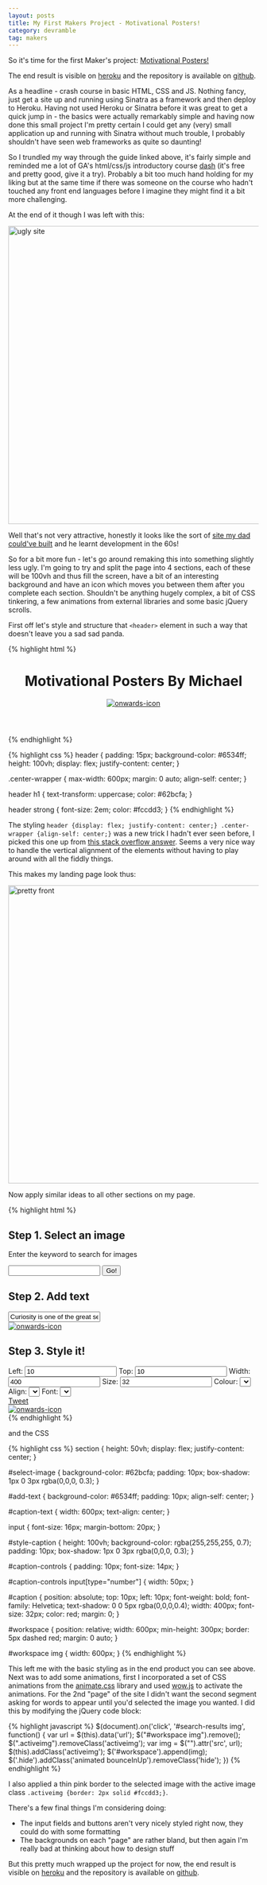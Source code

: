```yaml
---
layout: posts
title: My First Makers Project - Motivational Posters!
category: devramble
tag: makers
---
```


So it's time for the first Maker's project: [Motivational Posters!](https://github.com/michaellennox/build-a-website)

The end result is visible on [heroku](http://posters.michaellennox.me/) and the repository is available on [github](https://github.com/michaellennox/motivational-posters).

As a headline - crash course in basic HTML, CSS and JS. Nothing fancy, just get a site up and running using Sinatra as a framework and then deploy to Heroku. Having not used Heroku or Sinatra before it was great to get a quick jump in - the basics were actually remarkably simple and having now done this small project I'm pretty certain I could get any (very) small application up and running with Sinatra without much trouble, I probably shouldn't have seen web frameworks as quite so daunting!

So I trundled my way through the guide linked above, it's fairly simple and reminded me a lot of GA's html/css/js introductory course [dash](https://dash.generalassemb.ly/) (it's free and pretty good, give it a try). Probably a bit too much hand holding for my liking but at the same time if there was someone on the course who hadn't touched any front end languages before I imagine they might find it a bit more challenging.

At the end of it though I was left with this:

<img src="{{site.baseurl}}/images/blog-images/2015-11-18-ugh-thats-ugly.png" alt="ugly site" width="600px">

Well that's not very attractive, honestly it looks like the sort of [site my dad could've built](http://www.chrislennox.co.uk/) and he learnt development in the 60s!

So for a bit more fun - let's go around remaking this into something slightly less ugly. I'm going to try and split the page into 4 sections, each of these will be 100vh and thus fill the screen, have a bit of an interesting background and have an icon which moves you between them after you complete each section. Shouldn't be anything hugely complex, a bit of CSS tinkering, a few animations from external libraries and some basic jQuery scrolls.

First off let's style and structure that `<header>` element in such a way that doesn't leave you a sad sad panda.

{% highlight html %}
<header>
  <div class="center-wrapper">
    <h1><strong>Motivational Posters</strong> By Michael</h1>
    <a href="#select-image" class="scroller"><img src="/images/chevron.png" alt="onwards-icon"></a>
  </div>
</header>
{% endhighlight %}

{% highlight css %}
header {
  padding: 15px;
  background-color: #6534ff;
  height: 100vh;
  display: flex;
  justify-content: center;
}

.center-wrapper {
  max-width: 600px;
  margin: 0 auto;
  align-self: center;
}

header h1 {
  text-transform: uppercase;
  color: #62bcfa;
}

header strong {
  font-size: 2em;
  color: #fccdd3;
}
{% endhighlight %}

The styling `header {display: flex; justify-content: center;} .center-wrapper {align-self: center;}` was a new trick I hadn't ever seen before, I picked this one up from [this stack overflow answer](http://stackoverflow.com/questions/6490252/vertically-centering-a-div-inside-another-div). Seems a very nice way to handle the vertical alignment of the elements without having to play around with all the fiddly things.

This makes my landing page look thus:

<img src="{{site.baseurl}}/images/blog-images/2015-11-18-better-front.png" alt="pretty front" width="600px">

Now apply similar ideas to all other sections on my page.

{% highlight html %}
<section id="select-image">
  <div class="center-wrapper">
    <h2>Step 1. Select an image</h2>
    <p>Enter the keyword to search for images</p>
    <form id="search-form">
      <input id="search-term" type="text">
      <input id="submit-search" type="submit" value="Go!">
    </form>
    <div id="search-results"></div>
    <div id="google-branding"></div>
  </div>
</section>

<section id="add-text">
  <div class="center-wrapper">
    <h2>Step 2. Add text</h2>
    <div><input id="caption-text" type="text" value="Curiosity is one of the great secrets of happiness"></div>
    <a href="#style-caption" class="scroller"><img src="/images/chevron.png" alt="onwards-icon"></a>
  </div>
</section>

<section id="style-caption">
  <div class="center-wrapper">
    <h2>Step 3. Style it!</h2>
    <div id="workspace">
      <p id="caption"></p>
    </div>
    <div id="caption-controls">
      Left: <input type="number" value="10" id="caption-left">
      Top: <input type="number" value="10" id="caption-top">
      Width: <input type="number" value="400" id="caption-width">
      Size: <input type="number" value="32" id="caption-size">
      Colour: <select id="caption-colour">
        <!-- Options are here, removed so it's not so long -->
      </select>
      Align: <select id="caption-align">
        <!-- Options are here, removed so it's not so long -->
      </select>
      Font: <select id="caption-font">
        <!-- Options are here, removed so it's not so long -->
      </select>
    </div>
    <div id="twitter">
      <a href="https://twitter.com/share" class="twitter-share-button" data-via="michaelctlennox">Tweet</a>
      <script>!function(d,s,id){var js,fjs=d.getElementsByTagName(s)[0],p=/^http:/.test(d.location)?'http':'https';if(!d.getElementById(id)){js=d.createElement(s);js.id=id;js.src=p+'://platform.twitter.com/widgets.js';fjs.parentNode.insertBefore(js,fjs);}}(document, 'script', 'twitter-wjs');</script>
    </div>
    <a href="#footer" class="scroller"><img src="/images/chevron.png" alt="onwards-icon"></a>
  </div>

</section>
{% endhighlight %}

and the CSS

{% highlight css %}
section {
  height: 50vh;
  display: flex;
  justify-content: center;
}

#select-image {
  background-color: #62bcfa;
  padding: 10px;
  box-shadow: 1px 0 3px rgba(0,0,0, 0.3);
}

#add-text {
  background-color: #6534ff;
  padding: 10px;
  align-self: center;
}

#caption-text {
  width: 600px;
  text-align: center;
}

input {
  font-size: 16px;
  margin-bottom: 20px;
}

#style-caption {
  height: 100vh;
  background-color: rgba(255,255,255, 0.7);
  padding: 10px;
  box-shadow: 1px 0 3px rgba(0,0,0, 0.3);
}

#caption-controls {
  padding: 10px;
  font-size: 14px;
}

#caption-controls input[type="number"] {
  width: 50px;
}

#caption {
  position: absolute;
  top: 10px;
  left: 10px;
  font-weight: bold;
  font-family: Helvetica;
  text-shadow: 0 0 5px rgba(0,0,0,0.4);
  width: 400px;
  font-size: 32px;
  color: red;
  margin: 0;
}

#workspace {
  position: relative;
  width: 600px;
  min-height: 300px;
  border: 5px dashed red;
  margin: 0 auto;
}

#workspace img {
  width: 600px;
}
{% endhighlight %}

This left me with the basic styling as in the end product you can see above. Next was to add some animations, first I incorporated a set of CSS animations from the [animate.css](https://daneden.github.io/animate.css/) library and used [wow.js](http://mynameismatthieu.com/WOW/) to activate the animations. For the 2nd "page" of the site I didn't want the second segment asking for words to appear until you'd selected the image you wanted. I did this by modifying the jQuery code block:

{% highlight javascript %}
$(document).on('click', '#search-results img', function() {
  var url = $(this).data('url');
  $("#workspace img").remove();
  $(".activeimg").removeClass('activeimg');
  var img = $("<img>").attr('src', url);
  $(this).addClass('activeimg');
  $('#workspace').append(img);
  $('.hide').addClass('animated bounceInUp').removeClass('hide');
})
{% endhighlight %}

I also applied a thin pink border to the selected image with the active image class `.activeimg {border: 2px solid #fccdd3;}`.

There's a few final things I'm considering doing:

* The input fields and buttons aren't very nicely styled right now, they could do with some formatting
* The backgrounds on each "page" are rather bland, but then again I'm really bad at thinking about how to design stuff

But this pretty much wrapped up the project for now, the end result is visible on [heroku](http://posters.michaellennox.me/) and the repository is available on [github](https://github.com/michaellennox/motivational-posters).

